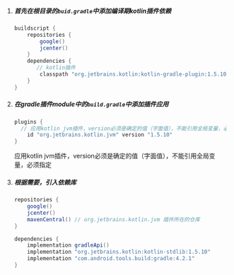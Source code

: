 1. ##### 首先在根目录的`buid.gradle`中添加编译期kotlin插件依赖

   ```groovy
   buildscript {
       repositories {
           google()
           jcenter()
       }
       dependencies {
          // kotlin插件
           classpath "org.jetbrains.kotlin:kotlin-gradle-plugin:1.5.10"
       }
   }
   ```

2. ##### 在gradle插件module中的`build.gradle`中添加插件应用

   ```groovy
   plugins {
     // 应用kotlin jvm插件，version必须是确定的值（字面值），不能引用全局变量，必须指定
       id "org.jetbrains.kotlin.jvm" version "1.5.10"
   }
   ```

   应用kotlin jvm插件，version必须是确定的值（字面值），不能引用全局变量，必须指定

   

3. ##### 根据需要，引入依赖库

   ```groovy
   repositories {
       google()
       jcenter()
       mavenCentral() // org.jetbrains.kotlin.jvm 插件所在的仓库
   }
   
   dependencies {
       implementation gradleApi()
       implementation "org.jetbrains.kotlin:kotlin-stdlib:1.5.10"
       implementation "com.android.tools.build:gradle:4.2.1"
   }
   ```

   